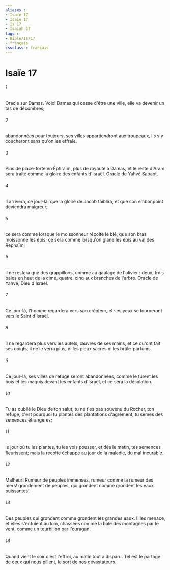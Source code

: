 ```yaml
---
aliases : 
- Isaïe 17
- Isaïe 17
- Is 17
- Isaiah 17
tags : 
- Bible/Is/17
- français
cssclass : français
---
```


# Isaïe 17

###### 1
Oracle sur Damas. Voici Damas qui cesse d'être une ville, elle va devenir un tas de décombres; 
###### 2
abandonnées pour toujours, ses villes appartiendront aux troupeaux, ils s'y coucheront sans qu'on les effraie. 
###### 3
Plus de place-forte en Éphraïm, plus de royauté à Damas, et le reste d'Aram sera traité comme la gloire des enfants d'Israël. Oracle de Yahvé Sabaot. 
###### 4
Il arrivera, ce jour-là, que la gloire de Jacob faiblira, et que son embonpoint deviendra maigreur; 
###### 5
ce sera comme lorsque le moissonneur récolte le blé, que son bras moissonne les épis; ce sera comme lorsqu'on glane les épis au val des Rephaïm; 
###### 6
il ne restera que des grappillons, comme au gaulage de l'olivier : deux, trois baies en haut de la cime, quatre, cinq aux branches de l'arbre. Oracle de Yahvé, Dieu d'Israël. 
###### 7
Ce jour-là, l'homme regardera vers son créateur, et ses yeux se tourneront vers le Saint d'Israël. 
###### 8
Il ne regardera plus vers les autels, œuvres de ses mains, et ce qu'ont fait ses doigts, il ne le verra plus, ni les pieux sacrés ni les brûle-parfums. 
###### 9
Ce jour-là, ses villes de refuge seront abandonnées, comme le furent les bois et les maquis devant les enfants d'Israël, et ce sera la désolation. 
###### 10
Tu as oublié le Dieu de ton salut, tu ne t'es pas souvenu du Rocher, ton refuge, c'est pourquoi tu plantes des plantations d'agrément, tu sèmes des semences étrangères; 
###### 11
le jour où tu les plantes, tu les vois pousser, et dès le matin, tes semences fleurissent; mais la récolte échappe au jour de la maladie, du mal incurable. 
###### 12
Malheur! Rumeur de peuples immenses, rumeur comme la rumeur des mers! grondement de peuples, qui grondent comme grondent les eaux puissantes! 
###### 13
Des peuples qui grondent comme grondent les grandes eaux. Il les menace, et elles s'enfuient au loin, chassées comme la bale des montagnes par le vent, comme un tourbillon par l'ouragan. 
###### 14
Quand vient le soir c'est l'effroi, au matin tout a disparu. Tel est le partage de ceux qui nous pillent, le sort de nos dévastateurs. 
